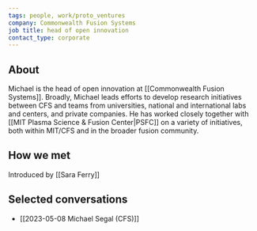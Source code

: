 ```yaml
---
tags: people, work/proto_ventures
company: Commonwealth Fusion Systems
job title: head of open innovation
contact_type: corporate
---
```

## About
Michael is the head of open innovation at [[Commonwealth Fusion Systems]]. Broadly, Michael leads efforts to develop research initiatives between CFS and teams from universities, national and international labs and centers, and private companies. He has worked closely together with [[MIT Plasma Science & Fusion Center|PSFC]] on a variety of initiatives, both within MIT/CFS and in the broader fusion community.
## How we met
Introduced by [[Sara Ferry]]

## Selected conversations
- [[2023-05-08 Michael Segal (CFS)]]